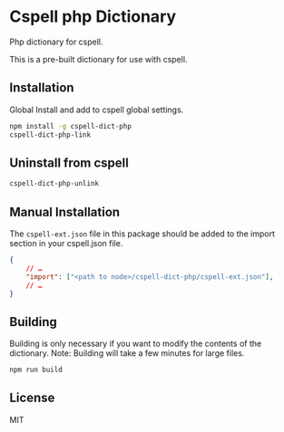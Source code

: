# Cspell php Dictionary

Php dictionary for cspell.

This is a pre-built dictionary for use with cspell.

## Installation

Global Install and add to cspell global settings.

```sh
npm install -g cspell-dict-php
cspell-dict-php-link
```

## Uninstall from cspell

```sh
cspell-dict-php-unlink
```

## Manual Installation

The `cspell-ext.json` file in this package should be added to the import section in your cspell.json file.

```json
{
    // …
    "import": ["<path to node>/cspell-dict-php/cspell-ext.json"],
    // …
}
```

## Building

Building is only necessary if you want to modify the contents of the dictionary.  Note: Building will take a few minutes for large files.

```sh
npm run build
```

## License

MIT